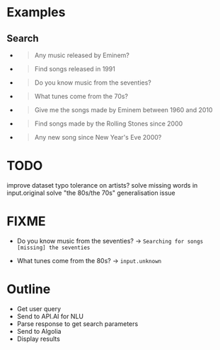 # Examples

## Search
- > Any music released by Eminem?  
- > Find songs released in 1991  
- > Do you know music from the seventies?  
- > What tunes come from the 70s?  
- > Give me the songs made by Eminem between 1960 and 2010  
- > Find songs made by the Rolling Stones since 2000  
- > Any new song since New Year's Eve 2000?     

# TODO

improve dataset
typo tolerance on artists?
solve missing words in input.original
solve "the 80s/the 70s" generalisation issue
# FIXME

- Do you know music from the seventies?
-> `Searching for songs [missing] the seventies`

- What tunes come from the 80s?
-> `input.unknown`

# Outline
- Get user query
- Send to API.AI for NLU
- Parse response to get search parameters
- Send to Algolia
- Display results
